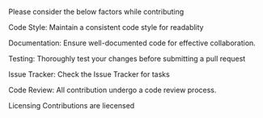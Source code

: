 Please consider the below factors while contributing

Code Style:
Maintain a consistent code style for readablity

Documentation:
Ensure well-documented code for effective collaboration.

Testing:
Thoroughly test your changes before submitting a pull request

Issue Tracker:
Check the Issue Tracker for tasks

Code Review:
All contribution undergo a code review process.

Licensing
Contributions are liecensed
